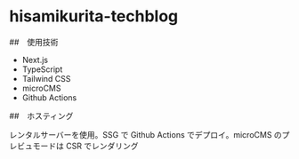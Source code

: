 # hisamikurita-techblog

##　使用技術

- Next.js
- TypeScript
- Tailwind CSS
- microCMS
- Github Actions

##　ホスティング

レンタルサーバーを使用。SSG で Github Actions でデプロイ。microCMS のプレビュモードは CSR でレンダリング
